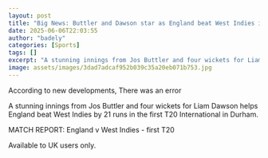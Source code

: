 ```yaml
---
layout: post
title: "Big News: Buttler and Dawson star as England beat West Indies in first T20"
date: 2025-06-06T22:03:55
author: "badely"
categories: [Sports]
tags: []
excerpt: "A stunning innings from Jos Buttler and four wickets for Liam Dawson helps England beat West Indies by 21 runs in the first T20 International in Durha"
image: assets/images/3dad7adcaf952b039c35a20eb071b753.jpg
---
```


According to new developments, There was an error

A stunning innings from Jos Buttler and four wickets for Liam Dawson helps England beat West Indies by 21 runs in the first T20 International in Durham.

MATCH REPORT: England v West Indies - first T20

Available to UK users only.

